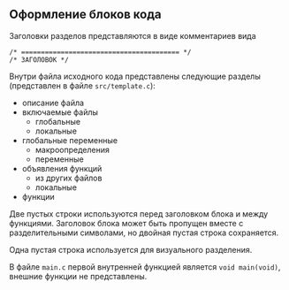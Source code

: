 
## Оформление блоков кода

Заголовки разделов представляются в виде комментариев вида

    /* ======================================== */
    /* ЗАГОЛОВОК */

Внутри файла исходного кода представлены следующие разделы
(представлен в файле `src/template.c`):
- описание файла
- включаемые файлы
  - глобальные
  - локальные
- глобальные переменные
  - макроопределения
  - переменные
- объявления функций
  - из других файлов
  - локальные
- функции

Две пустых строки используются перед заголовком блока и между
функциями.  Заголовок блока может быть пропущен вместе с
разделительными символами, но двойная пустая строка сохраняется.

Одна пустая строка используется для визуального разделения.

В файле `main.c` первой внутренней функцией является `void
main(void)`, внешние функции не представлены.
